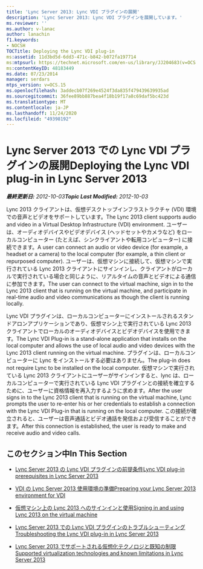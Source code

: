 ```yaml
---
title: 'Lync Server 2013: Lync VDI プラグインの展開'
description: 'Lync Server 2013: Lync VDI プラグインを展開しています。'
ms.reviewer: ''
ms.author: v-lanac
author: lanachin
f1.keywords:
- NOCSH
TOCTitle: Deploying the Lync VDI plug-in
ms:assetid: 11d3bd5d-6dd3-471c-b842-b072fa197714
ms:mtpsurl: https://technet.microsoft.com/en-us/library/JJ204683(v=OCS.15)
ms:contentKeyID: 48183449
ms.date: 07/23/2014
manager: serdars
mtps_version: v=OCS.15
ms.openlocfilehash: 3addecb07f269e4524f3da835f479439639935ad
ms.sourcegitcommit: 36fee89bb887bea4f18b19f17a8c69daf5bc423d
ms.translationtype: MT
ms.contentlocale: ja-JP
ms.lasthandoff: 11/24/2020
ms.locfileid: "49398192"
---
```

# <a name="deploying-the-lync-vdi-plug-in-in-lync-server-2013"></a><span data-ttu-id="b4396-103">Lync Server 2013 での Lync VDI プラグインの展開</span><span class="sxs-lookup"><span data-stu-id="b4396-103">Deploying the Lync VDI plug-in in Lync Server 2013</span></span>

<div data-xmlns="http://www.w3.org/1999/xhtml">

<div class="topic" data-xmlns="http://www.w3.org/1999/xhtml" data-msxsl="urn:schemas-microsoft-com:xslt" data-cs="https://msdn.microsoft.com/">

<div data-asp="https://msdn2.microsoft.com/asp">



</div>

<div id="mainSection">

<div id="mainBody"><span data-ttu-id="b4396-104">

<span> </span></span><span class="sxs-lookup"><span data-stu-id="b4396-104">

<span> </span></span></span>

<span data-ttu-id="b4396-105">_**最終更新日:** 2012-10-03_</span><span class="sxs-lookup"><span data-stu-id="b4396-105">_**Topic Last Modified:** 2012-10-03_</span></span>

<span data-ttu-id="b4396-106">Lync 2013 クライアントは、仮想デスクトップインフラストラクチャ (VDI) 環境での音声とビデオをサポートしています。</span><span class="sxs-lookup"><span data-stu-id="b4396-106">The Lync 2013 client supports audio and video in a Virtual Desktop Infrastructure (VDI) environment.</span></span> <span data-ttu-id="b4396-107">ユーザーは、オーディオデバイスやビデオデバイス (ヘッドセットやカメラなど) をローカルコンピューター (たとえば、シンクライアントや転用コンピューター) に接続できます。</span><span class="sxs-lookup"><span data-stu-id="b4396-107">A user can connect an audio or video device (for example, a headset or a camera) to the local computer (for example, a thin client or repurposed computer).</span></span> <span data-ttu-id="b4396-108">ユーザーは、仮想マシンに接続して、仮想マシンで実行されている Lync 2013 クライアントにサインインし、クライアントがローカルで実行されている場合と同じように、リアルタイムの音声とビデオによる通信に参加できます。</span><span class="sxs-lookup"><span data-stu-id="b4396-108">The user can connect to the virtual machine, sign in to the Lync 2013 client that is running on the virtual machine, and participate in real-time audio and video communications as though the client is running locally.</span></span>

<span data-ttu-id="b4396-109">Lync VDI プラグインは、ローカルコンピューターにインストールされるスタンドアロンアプリケーションであり、仮想マシン上で実行されている Lync 2013 クライアントでローカルのオーディオデバイスとビデオデバイスを使用できます。</span><span class="sxs-lookup"><span data-stu-id="b4396-109">The Lync VDI Plug-in is a stand-alone application that installs on the local computer and allows the use of local audio and video devices with the Lync 2013 client running on the virtual machine.</span></span> <span data-ttu-id="b4396-110">プラグインは、ローカルコンピューターに Lync をインストールする必要はありません。</span><span class="sxs-lookup"><span data-stu-id="b4396-110">The plug-in does not require Lync to be installed on the local computer.</span></span> <span data-ttu-id="b4396-111">仮想マシンで実行されている Lync 2013 クライアントにユーザーがサインインすると、lync は、ローカルコンピューターで実行されている Lync VDI プラグインとの接続を確立するために、ユーザーに資格情報を再入力するように求めます。</span><span class="sxs-lookup"><span data-stu-id="b4396-111">After the user signs in to the Lync 2013 client that is running on the virtual machine, Lync prompts the user to re-enter his or her credentials to establish a connection with the Lync VDI Plug-in that is running on the local computer.</span></span> <span data-ttu-id="b4396-112">この接続が確立されると、ユーザーは音声通話とビデオ通話を発信および受信することができます。</span><span class="sxs-lookup"><span data-stu-id="b4396-112">After this connection is established, the user is ready to make and receive audio and video calls.</span></span>

<div>

## <a name="in-this-section"></a><span data-ttu-id="b4396-113">このセクション中</span><span class="sxs-lookup"><span data-stu-id="b4396-113">In This Section</span></span>

  - [<span data-ttu-id="b4396-114">Lync Server 2013 の Lync VDI プラグインの前提条件</span><span class="sxs-lookup"><span data-stu-id="b4396-114">Lync VDI plug-in prerequisites in Lync Server 2013</span></span>](lync-server-2013-lync-vdi-plug-in-prerequisites.md)

  - [<span data-ttu-id="b4396-115">VDI の Lync Server 2013 使用環境の準備</span><span class="sxs-lookup"><span data-stu-id="b4396-115">Preparing your Lync Server 2013 environment for VDI</span></span>](lync-server-2013-preparing-your-environment-for-vdi.md)

  - [<span data-ttu-id="b4396-116">仮想マシン上の Lync 2013 へのサインインと使用</span><span class="sxs-lookup"><span data-stu-id="b4396-116">Signing in and using Lync 2013 on the virtual machine</span></span>](lync-server-2013-signing-in-and-using-lync-2013-on-the-virtual-machine.md)

  - [<span data-ttu-id="b4396-117">Lync Server 2013 での Lync VDI プラグインのトラブルシューティング</span><span class="sxs-lookup"><span data-stu-id="b4396-117">Troubleshooting the Lync VDI plug-in in Lync Server 2013</span></span>](lync-server-2013-troubleshooting-the-lync-vdi-plug-in.md)

  - [<span data-ttu-id="b4396-118">Lync Server 2013 でサポートされる仮想化テクノロジと既知の制限</span><span class="sxs-lookup"><span data-stu-id="b4396-118">Supported virtualization technologies and known limitations in Lync Server 2013</span></span>](lync-server-2013-supported-virtualization-technologies-and-known-limitations.md)

<span data-ttu-id="b4396-119"></div>

</div>

<span> </span>

</div>

</div>

</span><span class="sxs-lookup"><span data-stu-id="b4396-119"></div>

</div>

<span> </span>

</div>

</div>

</span></span></div>

